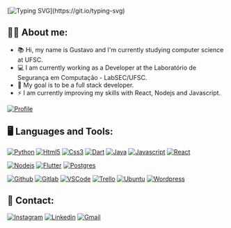 [![Typing SVG](https://readme-typing-svg.demolab.com?font=Dancing+Script&weight=700&size=28&duration=3500&pause=3000&color=0082F7&background=FF000000&vCenter=true&width=435&lines=Hello+there!+Welcome+to+my+profile!)](https://git.io/typing-svg)

## 👨‍💻 About me:
* 📚 Hi, my name is Gustavo and I'm currently studying computer science at UFSC.
* 💻 I am currently working as a Developer at the Laboratório de Segurança em Computação - LabSEC/UFSC.
* 🌟 My goal is to be a full stack developer.
* ⚡ I am currently improving my skills with React, Nodejs and Javascript.

[![Profile](https://img.shields.io/badge/website-000000?style=for-the-badge&logo=About.me&logoColor=white)](https://gustavo-gsantos.github.io)

## 🖥️ Languages and Tools:
[![Python](https://img.shields.io/badge/Python-3776AB?style=for-the-badge&logo=python&logoColor=white)](https://en.wikipedia.org/wiki/Python_(programming_language))
[![Html5](https://img.shields.io/badge/HTML5-E34F26?style=for-the-badge&logo=html5&logoColor=white)](https://en.wikipedia.org/wiki/HTML5)
[![Css3](https://img.shields.io/badge/CSS3-1572B6?style=for-the-badge&logo=css3&logoColor=white)](https://en.wikipedia.org/wiki/CSS3)
[![Dart](https://img.shields.io/badge/Dart-0175C2?style=for-the-badge&logo=dart&logoColor=white)](https://en.wikipedia.org/wiki/Dart_(programming_language))
[![Java](https://img.shields.io/badge/Java-ED8B00?style=for-the-badge&logo=java&logoColor=white)](https://en.wikipedia.org/wiki/Java_(programming_language))
[![Javascript](https://img.shields.io/badge/JavaScript-F7DF1E?style=for-the-badge&logo=javascript&logoColor=black)](https://en.wikipedia.org/wiki/JavaScript)
[![React](https://img.shields.io/badge/React-20232A?style=for-the-badge&logo=react&logoColor=61DAFB)](https://en.wikipedia.org/wiki/React_(JavaScript_library))

[![Nodejs](https://img.shields.io/badge/Node.js-43853D?style=for-the-badge&logo=node.js&logoColor=white)](https://en.wikipedia.org/wiki/Node.js)
[![Flutter](https://img.shields.io/badge/Flutter-02569B?style=for-the-badge&logo=flutter&logoColor=white)](https://en.wikipedia.org/wiki/Flutter_(software))
[![Postgres](https://img.shields.io/badge/PostgreSQL-316192?style=for-the-badge&logo=postgresql&logoColor=white)](https://en.wikipedia.org/wiki/PostgreSQL)

[![Github](https://img.shields.io/badge/GitHub-100000?style=for-the-badge&logo=github&logoColor=white)](https://en.wikipedia.org/wiki/GitHub)
[![Gitlab](https://img.shields.io/badge/GitLab-330F63?style=for-the-badge&logo=gitlab&logoColor=white)](https://en.wikipedia.org/wiki/GitLab)
[![VSCode](https://img.shields.io/badge/Visual_Studio_Code-0078D4?style=for-the-badge&logo=visual%20studio%20code&logoColor=white)](https://en.wikipedia.org/wiki/Visual_Studio_Code)
[![Trello](https://img.shields.io/badge/Trello-0052CC?style=for-the-badge&logo=trello&logoColor=white)](https://en.wikipedia.org/wiki/Trello)
[![Ubuntu](https://img.shields.io/badge/Ubuntu-E95420?style=for-the-badge&logo=ubuntu&logoColor=white)](https://en.wikipedia.org/wiki/Ubuntu)
[![Wordpress](https://img.shields.io/badge/Wordpress-21759B?style=for-the-badge&logo=wordpress&logoColor=white)](https://en.wikipedia.org/wiki/WordPress)

## 📨 Contact:
[![Instagram](https://img.shields.io/badge/Instagram-E4405F?style=for-the-badge&logo=instagram&logoColor=white)](https://www.instagram.com/gustavo_s1/)
[![Linkedin](https://img.shields.io/badge/LinkedIn-0077B5?style=for-the-badge&logo=linkedin&logoColor=white)](https://www.linkedin.com/in/gustavo-gon%C3%A7alves-5bbaaa207/)
[![Gmail](https://img.shields.io/badge/Gmail-D14836?style=for-the-badge&logo=gmail&logoColor=white)](mailto:gustavogds142000@gmail.com)

